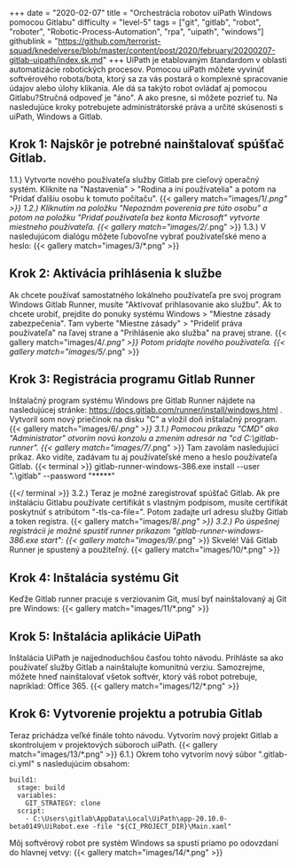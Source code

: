 +++
date = "2020-02-07"
title = "Orchestrácia robotov uiPath Windows pomocou Gitlabu"
difficulty = "level-5"
tags = ["git", "gitlab", "robot", "roboter", "Robotic-Process-Automation", "rpa", "uipath", "windows"]
githublink = "https://github.com/terrorist-squad/knedelverse/blob/master/content/post/2020/february/20200207-gitlab-uipath/index.sk.md"
+++
UiPath je etablovaným štandardom v oblasti automatizácie robotických procesov. Pomocou uiPath môžete vyvinúť softvérového robota/bota, ktorý sa za vás postará o komplexné spracovanie údajov alebo úlohy klikania. Ale dá sa takýto robot ovládať aj pomocou Gitlabu?Stručná odpoveď je "áno". A ako presne, si môžete pozrieť tu. Na nasledujúce kroky potrebujete administrátorské práva a určité skúsenosti s uiPath, Windows a Gitlab.
## Krok 1: Najskôr je potrebné nainštalovať spúšťač Gitlab.
1.1.) Vytvorte nového používateľa služby Gitlab pre cieľový operačný systém. Kliknite na "Nastavenia" > "Rodina a iní používatelia" a potom na "Pridať ďalšiu osobu k tomuto počítaču".
{{< gallery match="images/1/*.png" >}}
1.2.) Kliknutím na položku "Nepoznám poverenia pre túto osobu" a potom na položku "Pridať používateľa bez konta Microsoft" vytvorte miestneho používateľa.
{{< gallery match="images/2/*.png" >}}
1.3.) V nasledujúcom dialógu môžete ľubovoľne vybrať používateľské meno a heslo:
{{< gallery match="images/3/*.png" >}}

## Krok 2: Aktivácia prihlásenia k službe
Ak chcete používať samostatného lokálneho používateľa pre svoj program Windows Gitlab Runner, musíte "Aktivovať prihlasovanie ako službu". Ak to chcete urobiť, prejdite do ponuky systému Windows > "Miestne zásady zabezpečenia". Tam vyberte "Miestne zásady" > "Prideliť práva používateľa" na ľavej strane a "Prihlásenie ako služba" na pravej strane.
{{< gallery match="images/4/*.png" >}}
Potom pridajte nového používateľa.
{{< gallery match="images/5/*.png" >}}

## Krok 3: Registrácia programu Gitlab Runner
Inštalačný program systému Windows pre Gitlab Runner nájdete na nasledujúcej stránke: https://docs.gitlab.com/runner/install/windows.html . Vytvoril som nový priečinok na disku "C" a vložil doň inštalačný program.
{{< gallery match="images/6/*.png" >}}
3.1.) Pomocou príkazu "CMD" ako "Administrator" otvorím novú konzolu a zmením adresár na "cd C:\gitlab-runner".
{{< gallery match="images/7/*.png" >}}
Tam zavolám nasledujúci príkaz. Ako vidíte, zadávam tu aj používateľské meno a heslo používateľa Gitlab.
{{< terminal >}}
gitlab-runner-windows-386.exe install --user ".\gitlab" --password "*****"

{{</ terminal >}}
3.2.) Teraz je možné zaregistrovať spúšťač Gitlab. Ak pre inštaláciu Gitlabu používate certifikát s vlastným podpisom, musíte certifikát poskytnúť s atribútom "-tls-ca-file=". Potom zadajte url adresu služby Gitlab a token registra.
{{< gallery match="images/8/*.png" >}}
3.2.) Po úspešnej registrácii je možné spustiť runner príkazom "gitlab-runner-windows-386.exe start":
{{< gallery match="images/9/*.png" >}}
Skvelé! Váš Gitlab Runner je spustený a použiteľný.
{{< gallery match="images/10/*.png" >}}

## Krok 4: Inštalácia systému Git
Keďže Gitlab runner pracuje s verziovaním Git, musí byť nainštalovaný aj Git pre Windows:
{{< gallery match="images/11/*.png" >}}

## Krok 5: Inštalácia aplikácie UiPath
Inštalácia UiPath je najjednoduchšou časťou tohto návodu. Prihláste sa ako používateľ služby Gitlab a nainštalujte komunitnú verziu. Samozrejme, môžete hneď nainštalovať všetok softvér, ktorý váš robot potrebuje, napríklad: Office 365.
{{< gallery match="images/12/*.png" >}}

## Krok 6: Vytvorenie projektu a potrubia Gitlab
Teraz prichádza veľké finále tohto návodu. Vytvorím nový projekt Gitlab a skontrolujem v projektových súboroch uiPath.
{{< gallery match="images/13/*.png" >}}
6.1.) Okrem toho vytvorím nový súbor ".gitlab-ci.yml" s nasledujúcim obsahom:
```
build1:
  stage: build
  variables:
    GIT_STRATEGY: clone
  script:
    - C:\Users\gitlab\AppData\Local\UiPath\app-20.10.0-beta0149\UiRobot.exe -file "${CI_PROJECT_DIR}\Main.xaml"

```
Môj softvérový robot pre systém Windows sa spustí priamo po odovzdaní do hlavnej vetvy:
{{< gallery match="images/14/*.png" >}}
